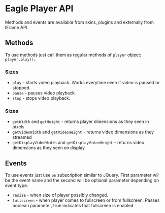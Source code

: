 # Eagle Player API

Methods and events are available from skins, plugins and externally from IFrame API. 

## Methods

To use methods just call them as regular methods of `player` object: `player.play();`

### Sizes

* `play` - starts video playback. Works everytime even if video is paused or stopped.
* `pause` - pauses video playback.
* `stop` - stops video playback.

### Sizes

* `getWidth` and `getHeight` - returns player dimensions as they seen in pixels
* `getVideoWidth` and `getVideoHeight` - returns video dimensions as they streamed
* `getDisplayVideoWidth` and `getDisplayVideoHeight` - returns video dimensions as they seen on display

## Events

To use events just use `on` subscription similar to JQuery. First parameter will be the event name and the second will be optional parameter depending on event type.

* `resize` - when size of player possibly changed.
* `fullscreen` - when player comes to fullscreen or from fullscreen. Passes boolean parameter, true indicates that fullscreen is enabled
